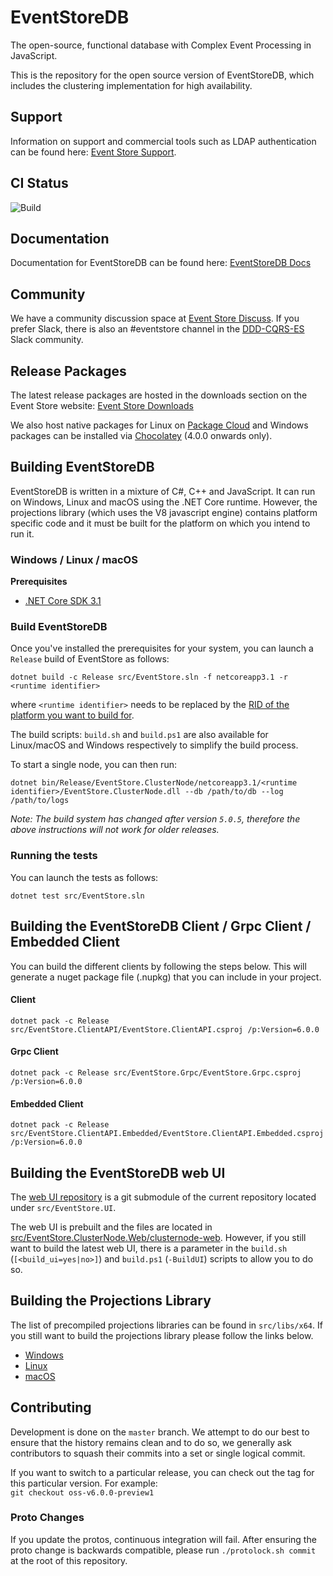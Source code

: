 # EventStoreDB

The open-source, functional database with Complex Event Processing in JavaScript.

This is the repository for the open source version of EventStoreDB, which includes the clustering implementation for high availability. 

## Support

Information on support and commercial tools such as LDAP authentication can be found here: [Event Store Support](https://eventstore.com/support/).

## CI Status
![Build](https://github.com/EventStore/EventStore/workflows/Build/badge.svg)

## Documentation
Documentation for EventStoreDB can be found here: [EventStoreDB Docs](https://eventstore.com/docs/)

## Community
We have a community discussion space at [Event Store Discuss](https://discuss.eventstore.com/). If you prefer Slack, there is also an #eventstore channel in the [DDD-CQRS-ES](https://j.mp/ddd-es-cqrs) Slack community.

## Release Packages
The latest release packages are hosted in the downloads section on the Event Store website: [Event Store Downloads](https://eventstore.com/downloads/)

We also host native packages for Linux on [Package Cloud](https://packagecloud.io/EventStore/EventStore-OSS) and Windows packages can be installed via [Chocolatey](https://chocolatey.org/packages/eventstore-oss) (4.0.0 onwards only).

## Building EventStoreDB

EventStoreDB is written in a mixture of C#, C++ and JavaScript. It can run on Windows, Linux and macOS using the .NET Core runtime. However, the projections library (which uses the V8 javascript engine) contains platform specific code and it must be built for the platform on which you intend to run it.

### Windows / Linux / macOS
**Prerequisites**
- [.NET Core SDK 3.1](https://dotnet.microsoft.com/download/dotnet-core/3.1)

### Build EventStoreDB
Once you've installed the prerequisites for your system, you can launch a `Release` build of EventStore as follows:
```
dotnet build -c Release src/EventStore.sln -f netcoreapp3.1 -r <runtime identifier>
```

where `<runtime identifier>` needs to be replaced by the [RID of the platform you want to build for](https://docs.microsoft.com/en-us/dotnet/core/rid-catalog).

The build scripts: `build.sh` and `build.ps1` are also available for Linux/macOS and Windows respectively to simplify the build process.

To start a single node, you can then run:
```
dotnet bin/Release/EventStore.ClusterNode/netcoreapp3.1/<runtime identifier>/EventStore.ClusterNode.dll --db /path/to/db --log /path/to/logs
```

_Note: The build system has changed after version `5.0.5`, therefore the above instructions will not work for older releases._

### Running the tests
You can launch the tests as follows:

```
dotnet test src/EventStore.sln
```

## Building the EventStoreDB Client / Grpc Client / Embedded Client
You can build the different clients by following the steps below. This will generate a nuget package file (.nupkg) that you can include in your project.
#### Client
```
dotnet pack -c Release src/EventStore.ClientAPI/EventStore.ClientAPI.csproj /p:Version=6.0.0
```

#### Grpc Client
```
dotnet pack -c Release src/EventStore.Grpc/EventStore.Grpc.csproj /p:Version=6.0.0
```

#### Embedded Client
```
dotnet pack -c Release src/EventStore.ClientAPI.Embedded/EventStore.ClientAPI.Embedded.csproj /p:Version=6.0.0
```


## Building the EventStoreDB web UI
The [web UI repository](https://github.com/EventStore/EventStore.UI) is a git submodule of the current repository located under `src/EventStore.UI`.

The web UI is prebuilt and the files are located in [src/EventStore.ClusterNode.Web/clusternode-web](src/EventStore.ClusterNode.Web/clusternode-web). However, if you still want to build the latest web UI, there is a parameter in the `build.sh` (`[<build_ui=yes|no>]`) and `build.ps1` (`-BuildUI`) scripts to allow you to do so.

## Building the Projections Library
The list of precompiled projections libraries can be found in `src/libs/x64`. If you still want to build the projections library please follow the links below.
- [Windows](scripts/build-js1/build-js1-win/build-js1-win-instructions.md)
- [Linux](scripts/build-js1/build-js1-linux/README.md)
- [macOS](scripts/build-js1/build-js1-mac/build-js1-mac.sh)

## Contributing

Development is done on the `master` branch.
We attempt to do our best to ensure that the history remains clean and to do so, we generally ask contributors to squash their commits into a set or single logical commit.

If you want to switch to a particular release, you can check out the tag for this particular version. For example:  
`git checkout oss-v6.0.0-preview1`

### Proto Changes

If you update the protos, continuous integration will fail. After ensuring the proto change is backwards compatible, please run `./protolock.sh commit` at the root of this repository.
